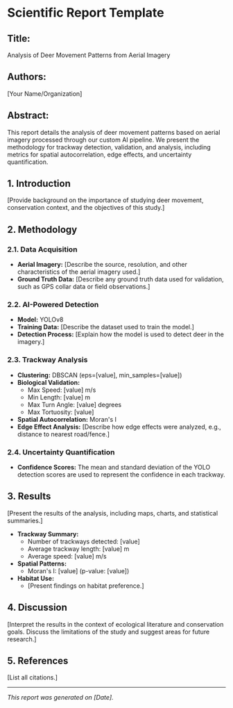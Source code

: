 # Scientific Report Template

## Title:

Analysis of Deer Movement Patterns from Aerial Imagery

## Authors:

[Your Name/Organization]

## Abstract:

This report details the analysis of deer movement patterns based on aerial imagery processed through our custom AI pipeline. We present the methodology for trackway detection, validation, and analysis, including metrics for spatial autocorrelation, edge effects, and uncertainty quantification.

## 1. Introduction

[Provide background on the importance of studying deer movement, conservation context, and the objectives of this study.]

## 2. Methodology

### 2.1. Data Acquisition

- **Aerial Imagery:** [Describe the source, resolution, and other characteristics of the aerial imagery used.]
- **Ground Truth Data:** [Describe any ground truth data used for validation, such as GPS collar data or field observations.]

### 2.2. AI-Powered Detection

- **Model:** YOLOv8
- **Training Data:** [Describe the dataset used to train the model.]
- **Detection Process:** [Explain how the model is used to detect deer in the imagery.]

### 2.3. Trackway Analysis

- **Clustering:** DBSCAN (eps=[value], min_samples=[value])
- **Biological Validation:**
    - Max Speed: [value] m/s
    - Min Length: [value] m
    - Max Turn Angle: [value] degrees
    - Max Tortuosity: [value]
- **Spatial Autocorrelation:** Moran's I
- **Edge Effect Analysis:** [Describe how edge effects were analyzed, e.g., distance to nearest road/fence.]

### 2.4. Uncertainty Quantification

- **Confidence Scores:** The mean and standard deviation of the YOLO detection scores are used to represent the confidence in each trackway.

## 3. Results

[Present the results of the analysis, including maps, charts, and statistical summaries.]

- **Trackway Summary:**
    - Number of trackways detected: [value]
    - Average trackway length: [value] m
    - Average speed: [value] m/s
- **Spatial Patterns:**
    - Moran's I: [value] (p-value: [value])
- **Habitat Use:**
    - [Present findings on habitat preference.]

## 4. Discussion

[Interpret the results in the context of ecological literature and conservation goals. Discuss the limitations of the study and suggest areas for future research.]

## 5. References

[List all citations.]

---
*This report was generated on [Date].*
